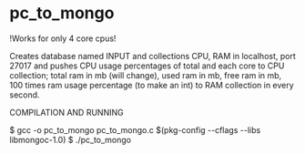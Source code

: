# pc_to_mongo

!Works for only 4 core cpus!

Creates database named INPUT and collections CPU, RAM in localhost, port 27017 and pushes CPU usage percentages of total and each core to CPU collection; total ram in mb (will change), used ram in mb, free ram in mb, 100 times ram usage percentage (to make an int) to RAM collection in every second.

COMPILATION AND RUNNING

$ gcc -o pc_to_mongo pc_to_mongo.c $(pkg-config --cflags --libs libmongoc-1.0)
$ ./pc_to_mongo
